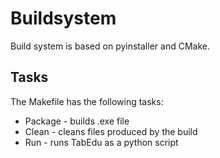 # Buildsystem
Build system is based on pyinstaller and CMake.
## Tasks
The Makefile has the following tasks:
* Package - builds .exe file
* Clean - cleans files produced by the build
* Run - runs TabEdu as a python script